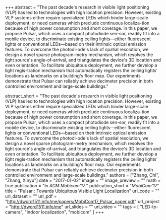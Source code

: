 +++
abstract = "The past decade's research in visible light positioning (VLP) has led to technologies with high location precision. However, existing VLP systems either require specialized LEDs which hinder large-scale deployment, or need cameras which preclude continuous localiza-tion because of high power consumption and short coverage. In this paper, we propose Pulsar, which uses a compact photodiode sen-sor, readily fit into a mobile device, to discriminate existing ceiling lights—either fluorescent lights or conventional LEDs—based on their intrinsic optical emission features. To overcome the photodi-ode's lack of spatial resolution, we design a novel sparse photogram-metry mechanism, which resolves the light source's angle-of-arrival, and triangulates the device's 3D location and even orientation. To facilitate ubiquitous deployment, we further develop a light regis-tration mechanism that automatically registers the ceiling lights' locations as landmarks on a building's floor map. Our experiments demonstrate that Pulsar can reliably achieve decimeter precision in both controlled environment and large-scale buildings."

abstract_short = "The past decade's research in visible light positioning (VLP) has led to technologies with high location precision. However, existing VLP systems either require specialized LEDs which hinder large-scale deployment, or need cameras which preclude continuous localiza-tion because of high power consumption and short coverage. In this paper, we propose Pulsar, which uses a compact photodiode sen-sor, readily fit into a mobile device, to discriminate existing ceiling lights—either fluorescent lights or conventional LEDs—based on their intrinsic optical emission features. To overcome the photodi-ode's lack of spatial resolution, we design a novel sparse photogram-metry mechanism, which resolves the light source's angle-of-arrival, and triangulates the device's 3D location and even orientation. To facilitate ubiquitous deployment, we further develop a light regis-tration mechanism that automatically registers the ceiling lights' locations as landmarks on a building's floor map. Our experiments demonstrate that Pulsar can reliably achieve decimeter precision in both controlled environment and large-scale buildings."
authors = ["Zhang, Chi", "Zhang, Xinyu"]
date = "2017-01-02"
image = ""
image_preview = ""
math = true
publication = "In *ACM Mobicom'17*."
publication_short = "*MobiCom'17*"
title = "Pulsar : Towards Ubiquitous Visible Light Localization"
url_code = ""
url_dataset = ""
url_pdf = "http://dword1511.info/me/papers/MobiCom17_Pulsar_paper.pdf"
url_project = "http://dword1511.info/me"
url_slides = ""
url_video = ""
tags = [
    "LED-to-camera", "indoor localization", "mobicom"
]
+++
